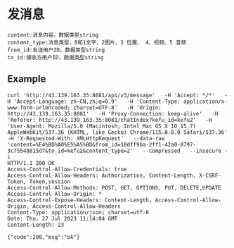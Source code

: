 # 发消息

    content:消息内容，数据类型string
    content_type:消息类型，0和1文字、2图片、3 位置、 4、视频、5 音频
    from_id:发送用户ID，数据类型string
    to_id:接收方用户ID，数据类型string


## Example 


    curl 'http://43.139.163.35:8081/api/v3/message'   -H 'Accept: */*'   -H 'Accept-Language: zh-CN,zh;q=0.9'   -H 'Content-Type: application/x-www-form-urlencoded; charset=UTF-8'   -H 'Origin: http://43.139.163.35:8081'   -H 'Proxy-Connection: keep-alive'   -H 'Referer: http://43.139.163.35:8081/chatIndex?kefu_id=kefu2'   -H 'User-Agent: Mozilla/5.0 (Macintosh; Intel Mac OS X 10_15_7) AppleWebKit/537.36 (KHTML, like Gecko) Chrome/115.0.0.0 Safari/537.36'   -H 'X-Requested-With: XMLHttpRequest'   --data-raw 'content=%E4%BD%A0%E5%A5%BD&from_id=10dff9ba-2ff1-42a0-8797-3c75548815d7&to_id=kefu2&content_type=2'   --compressed   --insecure -i
    HTTP/1.1 200 OK
    Access-Control-Allow-Credentials: true
    Access-Control-Allow-Headers: Authorization, Content-Length, X-CSRF-Token, Token,session
    Access-Control-Allow-Methods: POST, GET, OPTIONS, PUT, DELETE,UPDATE
    Access-Control-Allow-Origin: *
    Access-Control-Expose-Headers: Content-Length, Access-Control-Allow-Origin, Access-Control-Allow-Headers
    Content-Type: application/json; charset=utf-8
    Date: Thu, 27 Jul 2023 11:14:04 GMT
    Content-Length: 23

    {"code":200,"msg":"ok"}